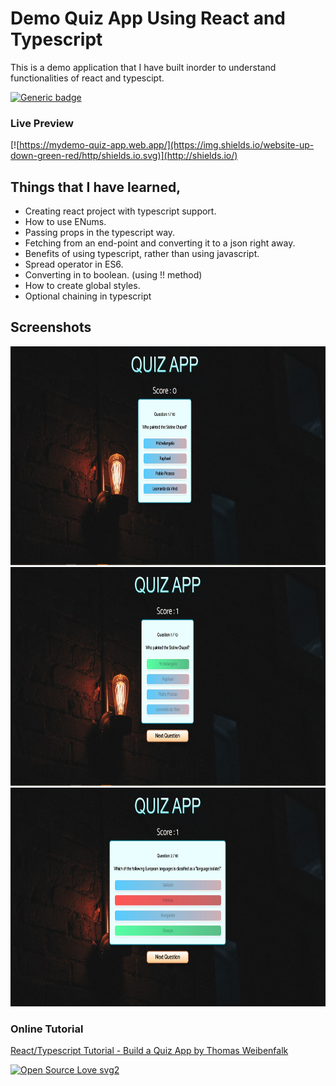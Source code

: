 # Demo Quiz App Using React and Typescript
This is a demo application that I have built inorder to understand functionalities of react and typescipt.

[![Generic badge](https://img.shields.io/badge/Typescript-React-<COLOR>.svg)](https://shields.io/)

### Live Preview
  [![https://mydemo-quiz-app.web.app/](https://img.shields.io/website-up-down-green-red/http/shields.io.svg)](http://shields.io/)

## Things that I have learned,
- Creating react project with typescript support.
- How to use ENums.
- Passing props in the typescript way.
- Fetching from an end-point and converting it to a json right away.
- Benefits of using typescript, rather than using javascript.
- Spread operator in ES6.
- Converting in to boolean. (using !! method)
- How to create global styles.
- Optional chaining in typescript
  
## Screenshots
  <img src = "screenshots/1.JPG" height="350" >
  <img src = "screenshots/2.JPG" height="350" >
  <img src = "screenshots/3.JPG" height="350" >
  
### Online Tutorial
[React/Typescript Tutorial - Build a Quiz App by Thomas Weibenfalk](https://youtu.be/F2JCjVSZlG0 "React/Typescript Tutorial - Build a Quiz App by Thomas Weibenfalk")


    
[![Open Source Love svg2](https://badges.frapsoft.com/os/v2/open-source.svg?v=103)](https://github.com/ellerbrock/open-source-badges/)
